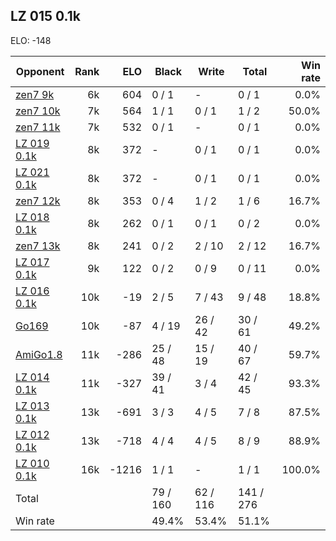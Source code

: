 ## LZ 015 0.1k ##

ELO: -148

Opponent | Rank | ELO | Black | Write | Total | Win rate
---------|-----:|----:|-------|-------|-------|-------:
[zen7 9k](zen7%209k.md) | 6k | 604 | 0 / 1 | - | 0 / 1 | 0.0%
[zen7 10k](zen7%2010k.md) | 7k | 564 | 1 / 1 | 0 / 1 | 1 / 2 | 50.0%
[zen7 11k](zen7%2011k.md) | 7k | 532 | 0 / 1 | - | 0 / 1 | 0.0%
[LZ 019 0.1k](LZ%20019%200.1k.md) | 8k | 372 | - | 0 / 1 | 0 / 1 | 0.0%
[LZ 021 0.1k](LZ%20021%200.1k.md) | 8k | 372 | - | 0 / 1 | 0 / 1 | 0.0%
[zen7 12k](zen7%2012k.md) | 8k | 353 | 0 / 4 | 1 / 2 | 1 / 6 | 16.7%
[LZ 018 0.1k](LZ%20018%200.1k.md) | 8k | 262 | 0 / 1 | 0 / 1 | 0 / 2 | 0.0%
[zen7 13k](zen7%2013k.md) | 8k | 241 | 0 / 2 | 2 / 10 | 2 / 12 | 16.7%
[LZ 017 0.1k](LZ%20017%200.1k.md) | 9k | 122 | 0 / 2 | 0 / 9 | 0 / 11 | 0.0%
[LZ 016 0.1k](LZ%20016%200.1k.md) | 10k | -19 | 2 / 5 | 7 / 43 | 9 / 48 | 18.8%
[Go169](Go169.md) | 10k | -87 | 4 / 19 | 26 / 42 | 30 / 61 | 49.2%
[AmiGo1.8](AmiGo1.8.md) | 11k | -286 | 25 / 48 | 15 / 19 | 40 / 67 | 59.7%
[LZ 014 0.1k](LZ%20014%200.1k.md) | 11k | -327 | 39 / 41 | 3 / 4 | 42 / 45 | 93.3%
[LZ 013 0.1k](LZ%20013%200.1k.md) | 13k | -691 | 3 / 3 | 4 / 5 | 7 / 8 | 87.5%
[LZ 012 0.1k](LZ%20012%200.1k.md) | 13k | -718 | 4 / 4 | 4 / 5 | 8 / 9 | 88.9%
[LZ 010 0.1k](LZ%20010%200.1k.md) | 16k | -1216 | 1 / 1 | - | 1 / 1 | 100.0%
Total | | | 79 / 160 | 62 / 116 | 141 / 276 | 
Win rate| | | 49.4% | 53.4% | 51.1% | 
